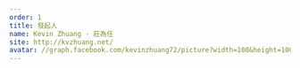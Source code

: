 ```yaml
---
order: 1
title: 發起人
name: Kevin Zhuang - 莊為任
site: http://kvzhuang.net/
avatar: //graph.facebook.com/kevinzhuang72/picture?width=100&height=100
---
```


<!-- 這邊應該放介紹 -->
